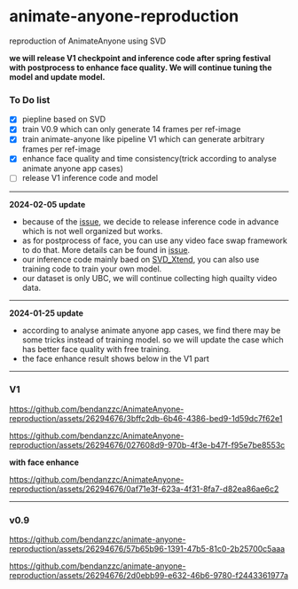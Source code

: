 # animate-anyone-reproduction
reproduction of AnimateAnyone using SVD

**we will release V1 checkpoint and inference code after spring festival with postprocess to enhance face quality. We will continue tuning the model and update model.**

### To Do list
- [x] piepline based on SVD
- [x] train V0.9 which can only generate 14 frames per ref-image
- [x] train animate-anyone like pipeline V1 which can generate arbitrary frames per ref-image
- [x] enhance face quality and time consistency(trick according to analyse animate anyone app cases)
- [ ] release V1 inference code and model
---
 **2024-02-05 update**
- because of the [issue](https://github.com/bendanzzc/AnimateAnyone-reproduction/issues/4), we decide to release inference code in advance which is not well organized but works.
- as for postprocess of face, you can use any video face swap framework to do that. More details can be found in [issue](https://github.com/bendanzzc/AnimateAnyone-reproduction/issues/3).
- our inference code mainly baed on [SVD_Xtend](https://github.com/pixeli99/SVD_Xtend), you can also use training code to train your own model.
- our dataset is only UBC, we will continue collecting high quailty video data.
---
 **2024-01-25 update**
- according to analyse animate anyone app cases, we find there may be some tricks instead of training model. so we will update the case which has better face quality with free training.
- the face enhance result shows below in the V1 part
---

### V1
https://github.com/bendanzzc/AnimateAnyone-reproduction/assets/26294676/3bffc2db-6b46-4386-bed9-1d59dc7f62e1

https://github.com/bendanzzc/AnimateAnyone-reproduction/assets/26294676/027608d9-970b-4f3e-b47f-f95e7be8553c

**with face enhance**

https://github.com/bendanzzc/AnimateAnyone-reproduction/assets/26294676/0af71e3f-623a-4f31-8fa7-d82ea86ae6c2



---
### v0.9
https://github.com/bendanzzc/animate-anyone-reproduction/assets/26294676/57b65b96-1391-47b5-81c0-2b25700c5aaa

https://github.com/bendanzzc/animate-anyone-reproduction/assets/26294676/2d0ebb99-e632-46b6-9780-f2443361977a


